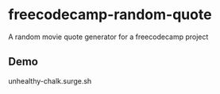 # freecodecamp-random-quote
A random movie quote generator for a freecodecamp project

## Demo

unhealthy-chalk.surge.sh
